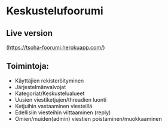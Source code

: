 # Keskustelufoorumi

## Live version
(https://tsoha-foorumi.herokuapp.com/)

## Toimintoja:
* Käyttäjien rekisteröityminen
* Järjestelmänvalvojat
* Kategoriat/Keskustelualueet
* Uusien viestiketjujen/threadien luonti
* Ketjuihin vastaaminen viesteillä
* Edellisiin viesteihin viittaaminen (reply)
* Omien/muiden(admin) viestien poistaminen/muokkaaminen


